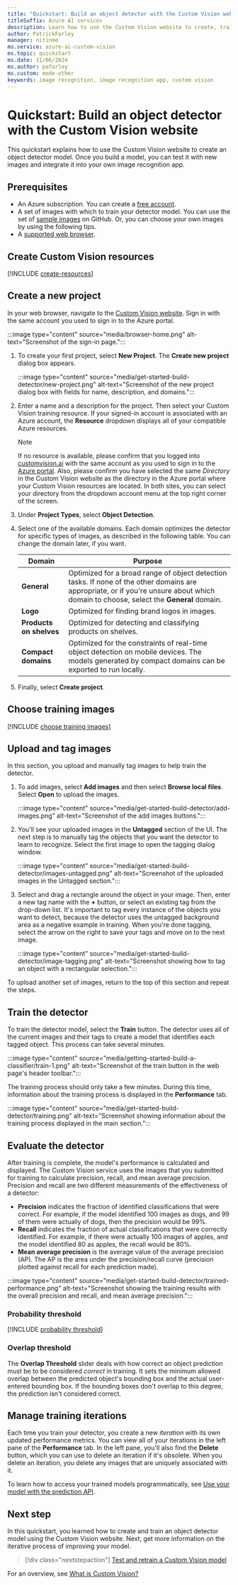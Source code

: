```yaml
---
title: "Quickstart: Build an object detector with the Custom Vision website"
titleSuffix: Azure AI services
description: Learn how to use the Custom Vision website to create, train, and test an object detector model.
author: PatrickFarley
manager: nitinme
ms.service: azure-ai-custom-vision
ms.topic: quickstart
ms.date: 11/06/2024
ms.author: pafarley
ms.custom: mode-other
keywords: image recognition, image recognition app, custom vision
---
```


# Quickstart: Build an object detector with the Custom Vision website

This quickstart explains how to use the Custom Vision website to create an object detector model. Once you build a model, you can test it with new images and integrate it into your own image recognition app.

## Prerequisites

- An Azure subscription. You can create a [free account](https://azure.microsoft.com/free/cognitive-services/).
- A set of images with which to train your detector model. You can use the set of [sample images](https://github.com/Azure-Samples/cognitive-services-python-sdk-samples/tree/master/samples/vision/images) on GitHub. Or, you can choose your own images by using the following tips.
- A [supported web browser](overview.md#supported-browsers).

## Create Custom Vision resources

[!INCLUDE [create-resources](includes/create-resources.md)]

## Create a new project

In your web browser, navigate to the [Custom Vision website](https://customvision.ai). Sign in with the same account you used to sign in to the Azure portal.

:::image type="content" source="media/browser-home.png" alt-text="Screenshot of the sign-in page.":::

1. To create your first project, select **New Project**. The **Create new project** dialog box appears.

    :::image type="content" source="media/get-started-build-detector/new-project.png" alt-text="Screenshot of the new project dialog box with fields for name, description, and domains.":::

1. Enter a name and a description for the project. Then select your Custom Vision training resource. If your signed-in account is associated with an Azure account, the **Resource** dropdown displays all of your compatible Azure resources.

   > [!NOTE]
   > If no resource is available, please confirm that you logged into [customvision.ai](https://customvision.ai) with the same account as you used to sign in to the [Azure portal](https://portal.azure.com). Also, please confirm you have selected the same *Directory* in the Custom Vision website as the directory in the Azure portal where your Custom Vision resources are located. In both sites, you can select your directory from the dropdown account menu at the top right corner of the screen.

1. Under **Project Types**, select **Object Detection**.

1. Select one of the available domains. Each domain optimizes the detector for specific types of images, as described in the following table. You can change the domain later, if you want.

    |Domain|Purpose|
    |---|---|
    |__General__| Optimized for a broad range of object detection tasks. If none of the other domains are appropriate, or if you're unsure about which domain to choose, select the __General__ domain. |
    |__Logo__|Optimized for finding brand logos in images.|
    |__Products on shelves__|Optimized for detecting and classifying products on shelves.|
    |__Compact domains__| Optimized for the constraints of real-time object detection on mobile devices. The models generated by compact domains can be exported to run locally.|

1. Finally, select __Create project__.

## Choose training images

[!INCLUDE [choose training images](includes/choose-training-images.md)]

## Upload and tag images

In this section, you upload and manually tag images to help train the detector. 

1. To add images, select __Add images__ and then select __Browse local files__. Select __Open__ to upload the images.

    :::image type="content" source="media/get-started-build-detector/add-images.png" alt-text="Screenshot of the add images buttons.":::

1. You'll see your uploaded images in the **Untagged** section of the UI. The next step is to manually tag the objects that you want the detector to learn to recognize. Select the first image to open the tagging dialog window.

    :::image type="content" source="media/get-started-build-detector/images-untagged.png" alt-text="Screenshot of the uploaded images in the Untagged section.":::

1. Select and drag a rectangle around the object in your image. Then, enter a new tag name with the **+** button, or select an existing tag from the drop-down list. It's important to tag every instance of the objects you want to detect, because the detector uses the untagged background area as a negative example in training. When you're done tagging, select the arrow on the right to save your tags and move on to the next image.

    :::image type="content" source="media/get-started-build-detector/image-tagging.png" alt-text="Screenshot showing how to tag an object with a rectangular selection.":::

To upload another set of images, return to the top of this section and repeat the steps.

## Train the detector

To train the detector model, select the **Train** button. The detector uses all of the current images and their tags to create a model that identifies each tagged object. This process can take several minutes.

:::image type="content" source="media/getting-started-build-a-classifier/train-1.png" alt-text="Screenshot of the train button in the web page's header toolbar.":::

The training process should only take a few minutes. During this time, information about the training process is displayed in the **Performance** tab.

:::image type="content" source="media/get-started-build-detector/training.png" alt-text="Screenshot showing information about the training process displayed in the main section.":::

## Evaluate the detector

After training is complete, the model's performance is calculated and displayed. The Custom Vision service uses the images that you submitted for training to calculate precision, recall, and mean average precision. Precision and recall are two different measurements of the effectiveness of a detector:

- **Precision** indicates the fraction of identified classifications that were correct. For example, if the model identified 100 images as dogs, and 99 of them were actually of dogs, then the precision would be 99%.
- **Recall** indicates the fraction of actual classifications that were correctly identified. For example, if there were actually 100 images of apples, and the model identified 80 as apples, the recall would be 80%.
- **Mean average precision** is the average value of the average precision (AP). The AP is the area under the precision/recall curve (precision plotted against recall for each prediction made).

:::image type="content" source="media/get-started-build-detector/trained-performance.png" alt-text="Screenshot showing the training results with the overall precision and recall, and mean average precision.":::

### Probability threshold

[!INCLUDE [probability threshold](includes/probability-threshold.md)]

### Overlap threshold

The **Overlap Threshold** slider deals with how correct an object prediction must be to be considered *correct* in training. It sets the minimum allowed overlap between the predicted object's bounding box and the actual user-entered bounding box. If the bounding boxes don't overlap to this degree, the prediction isn't considered correct.

## Manage training iterations

Each time you train your detector, you create a new _iteration_ with its own updated performance metrics. You can view all of your iterations in the left pane of the **Performance** tab. In the left pane, you'll also find the **Delete** button, which you can use to delete an iteration if it's obsolete. When you delete an iteration, you delete any images that are uniquely associated with it.

To learn how to access your trained models programmatically, see [Use your model with the prediction API](./use-prediction-api.md).

## Next step

In this quickstart, you learned how to create and train an object detector model using the Custom Vision website. Next, get more information on the iterative process of improving your model.

> [!div class="nextstepaction"]
> [Test and retrain a Custom Vision model](test-your-model.md)

For an overview, see [What is Custom Vision?](./overview.md)
